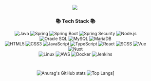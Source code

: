 <div align=center>


![](https://encrypted-tbn0.gstatic.com/images?q=tbn:ANd9GcSWkdiUc5vn2OZdKrLDp8ZWXMjVn_P_qtn5TQ&s)
![]()


  <h3>📚 Tech Stack 📚</h3>


  ![Java](https://img.shields.io/badge/Java-007396?style=flat&logo=openjdk&logoColor=white)
  ![Spring](https://img.shields.io/badge/Spring-6DB33F?style=flat&logo=Spring&logoColor=white)
  ![Spring Boot](https://img.shields.io/badge/Spring%20Boot-6DB33F?style=flat&logo=Spring-Boot&logoColor=white)
  ![Spring Security](https://img.shields.io/badge/Security-6DB33F?style=flat&logo=Spring-Security&logoColor=white)
  ![Node.js](https://img.shields.io/badge/Node.js-339933?style=flat&logo=Node.js&logoColor=white)
  <br>
  ![Oracle SQL](https://img.shields.io/badge/Oracle-F80000?style=flat&logo=Oracle&logoColor=white)
  ![MySQL](https://img.shields.io/badge/MySQL-4479A1?style=flat&logo=MySQL&logoColor=white)
  ![MariaDB](https://img.shields.io/badge/MariaDB-003545?style=flat&logo=MariaDB&logoColor=white)
  <br>
  ![HTML5](https://img.shields.io/badge/HTML5-E34F26?style=flat&logo=HTML5&logoColor=white)
  ![CSS3](https://img.shields.io/badge/CSS3-1572B6?style=flat&logo=CSS3&logoColor=white)
  ![JavaScript](https://img.shields.io/badge/JavaScript-F7DF1E?style=flat&logo=JavaScript&logoColor=black)
  ![TypeScript](https://img.shields.io/badge/TypeScript-3178C6?style=flat&logo=TypeScript&logoColor=white)
  ![React](https://img.shields.io/badge/React-61DAFB?style=flat&logo=React&logoColor=black)
  ![SCSS](https://img.shields.io/badge/SCSS-CC6699?style=flat&logo=Sass&logoColor=white)
  ![Vue](https://img.shields.io/badge/Vue.js-35495E?style=flat&logo=vuedotjs&logoColor=4FC08D)
  ![Nuxt](https://img.shields.io/badge/Nuxt.js-00DC82?logo=nuxtdotjs&logoColor=white)
  <br>
  ![Linux](https://img.shields.io/badge/Linux-FCC624?style=flat&logo=Linux&logoColor=black)
  ![AWS](https://img.shields.io/badge/AWS-232F3E?style=flat&logo=Amazon-AWS&logoColor=white)
  ![Docker](https://img.shields.io/badge/Docker-2496ED?style=flat&logo=Docker&logoColor=white)
  ![Jenkins](https://img.shields.io/badge/Jenkins-D24939?style=flat&logo=Jenkins&logoColor=white)

<br>

 ![Anurag's GitHub stats](https://github-readme-stats.vercel.app/api?username=leemember&show_icons=true&theme=dracula)
 ![Top Langs](https://github-readme-stats.vercel.app/api/top-langs/?username=leemember&layout=compact)]


